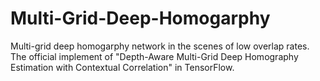 # Multi-Grid-Deep-Homogarphy
Multi-grid deep homogarphy network in the scenes of low overlap rates. The official implement of "Depth-Aware Multi-Grid Deep Homography Estimation with Contextual Correlation" in TensorFlow.
